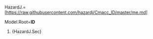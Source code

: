 HazardJ.=[https://raw.githubusercontent.com/hazardj/Cmacc_ID/master/me.md]

Model.Root=<b>ID</b><ol><li>{HazardJ.Sec}</ol>